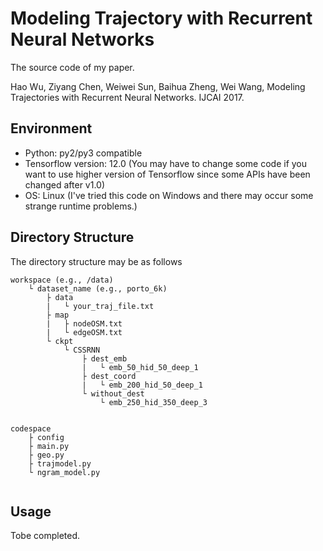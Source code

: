 # Modeling Trajectory with Recurrent Neural Networks

The source code of my paper.

Hao Wu, Ziyang Chen, Weiwei Sun, Baihua Zheng, Wei Wang, Modeling Trajectories with Recurrent Neural Networks. IJCAI 2017.

## Environment
- Python: py2/py3 compatible
- Tensorflow version: 12.0 (You may have to change some code if you want to use higher version of Tensorflow since some APIs have been changed after v1.0)
- OS: Linux (I've tried this code on Windows and there may occur some strange runtime problems.)


## Directory Structure
The directory structure may be as follows
```
workspace (e.g., /data)
    └ dataset_name (e.g., porto_6k)
        ├ data
        |   └ your_traj_file.txt
        ├ map
        |   ├ nodeOSM.txt
        |   └ edgeOSM.txt
        └ ckpt
            └ CSSRNN
                ├ dest_emb
                |   └ emb_50_hid_50_deep_1
                ├ dest_coord
                |   └ emb_200_hid_50_deep_1
                └ without_dest
                    └ emb_250_hid_350_deep_3
   
  
codespace
    ├ config
    ├ main.py
    ├ geo.py
    ├ trajmodel.py
    └ ngram_model.py
    
```

## Usage
Tobe completed.

